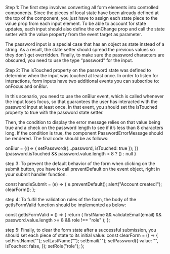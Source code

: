 Step 1:
The first step involves converting all form elements into controlled components. Since the pieces of local state have been already defined at the top of the component, you just have to assign each state piece to the value prop from each input element. To be able to account for state updates, each input should also define the onChange prop and call the state setter with the value property from the event target as parameter.

The password input is a special case that has an object as state instead of a string. As a result, the state setter should spread the previous values so they don’t get overridden. Finally, to make sure the password characters are obscured, you need to use the type “password” for the input.

Step 2:
The isTouched property on the password state was defined to determine when the input was touched at least once. In order to listen for interactions, form inputs have two additional events you can subscribe to: onFocus and onBlur.

In this scenario, you need to use the onBlur event, which is called whenever the input loses focus, so that guarantees the user has interacted with the password input at least once. In that event, you should set the isTouched property to true with the password state setter.

Then, the condition to display the error message relies on that value being true and a check on the password length to see if it’s less than 8 characters long. If the condition is true, the component PasswordErrorMessage should be rendered. The final code should be as follows:

onBlur = {()=> {
setPassword({...password, isTouched: true });
}}
{password.isTouched && password.value.length < 8
? (<PasswordErrorMessage />)
: null
}

step 3:
To prevent the default behavior of the form when clicking on the submit button, you have to call preventDefault on the event object, right in your submit handler function.

const handleSubmit = (e) => {
e.preventDefault();
alert("Account created!");
clearForm();
};

step 4:
To fulfil the validation rules of the form, the body of the getIsFormValid function should be implemented as below:

const getIsFormValid = () => {
return (
firstName &&
validateEmail(email) &&
password.value.length >= 8 &&
role !== "role"
);
};

step 5:
Finally, to clear the form state after a successful submission, you should set each piece of state to its initial value:
const clearForm = () => {
setFirstName("");
setLastName("");
setEmail("");
setPassword({
value: "",
isTouched: false,
});
setRole("role");
};

